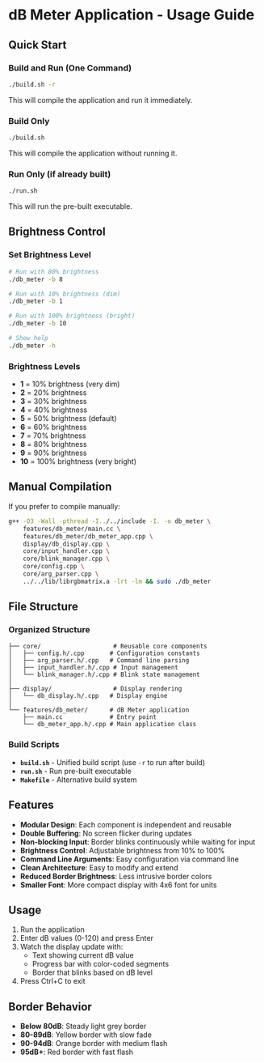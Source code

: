 # dB Meter Application - Usage Guide

## Quick Start

### Build and Run (One Command)
```bash
./build.sh -r
```
This will compile the application and run it immediately.

### Build Only
```bash
./build.sh
```
This will compile the application without running it.

### Run Only (if already built)
```bash
./run.sh
```
This will run the pre-built executable.

## Brightness Control

### Set Brightness Level
```bash
# Run with 80% brightness
./db_meter -b 8

# Run with 10% brightness (dim)
./db_meter -b 1

# Run with 100% brightness (bright)
./db_meter -b 10

# Show help
./db_meter -h
```

### Brightness Levels
- **1** = 10% brightness (very dim)
- **2** = 20% brightness
- **3** = 30% brightness
- **4** = 40% brightness
- **5** = 50% brightness (default)
- **6** = 60% brightness
- **7** = 70% brightness
- **8** = 80% brightness
- **9** = 90% brightness
- **10** = 100% brightness (very bright)

## Manual Compilation

If you prefer to compile manually:
```bash
g++ -O3 -Wall -pthread -I../../include -I. -o db_meter \
    features/db_meter/main.cc \
    features/db_meter/db_meter_app.cpp \
    display/db_display.cpp \
    core/input_handler.cpp \
    core/blink_manager.cpp \
    core/config.cpp \
    core/arg_parser.cpp \
    ../../lib/librgbmatrix.a -lrt -lm && sudo ./db_meter
```

## File Structure

### Organized Structure
```
├── core/                    # Reusable core components
│   ├── config.h/.cpp       # Configuration constants
│   ├── arg_parser.h/.cpp   # Command line parsing
│   ├── input_handler.h/.cpp # Input management
│   └── blink_manager.h/.cpp # Blink state management
│
├── display/                 # Display rendering
│   └── db_display.h/.cpp   # Display engine
│
└── features/db_meter/      # dB Meter application
    ├── main.cc             # Entry point
    └── db_meter_app.h/.cpp # Main application class
```

### Build Scripts
- **`build.sh`** - Unified build script (use `-r` to run after build)
- **`run.sh`** - Run pre-built executable
- **`Makefile`** - Alternative build system

## Features

- **Modular Design**: Each component is independent and reusable
- **Double Buffering**: No screen flicker during updates
- **Non-blocking Input**: Border blinks continuously while waiting for input
- **Brightness Control**: Adjustable brightness from 10% to 100%
- **Command Line Arguments**: Easy configuration via command line
- **Clean Architecture**: Easy to modify and extend
- **Reduced Border Brightness**: Less intrusive border colors
- **Smaller Font**: More compact display with 4x6 font for units

## Usage

1. Run the application
2. Enter dB values (0-120) and press Enter
3. Watch the display update with:
   - Text showing current dB value
   - Progress bar with color-coded segments
   - Border that blinks based on dB level
4. Press Ctrl+C to exit

## Border Behavior

- **Below 80dB**: Steady light grey border
- **80-89dB**: Yellow border with slow fade
- **90-94dB**: Orange border with medium flash
- **95dB+**: Red border with fast flash
